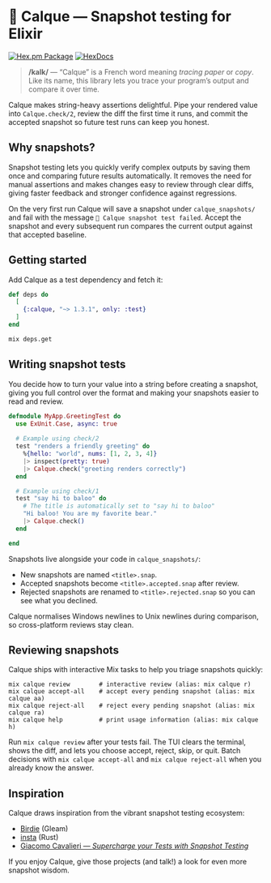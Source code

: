 # 📝 Calque — Snapshot testing for Elixir

[![Hex.pm Package](https://img.shields.io/hexpm/v/calque.svg)](https://hex.pm/packages/calque)
[![HexDocs](https://img.shields.io/badge/HexDocs-blue.svg)](https://hexdocs.pm/calque/1.3.1/Calque.html)
> **/kalk/** — “Calque” is a French word meaning *tracing paper* or *copy*.
> Like its name, this library lets you trace your program’s output and compare it over time.

Calque makes string-heavy assertions delightful. Pipe your rendered value into `Calque.check/2`,
review the diff the first time it runs, and commit the accepted snapshot so future test runs can
keep you honest.

## Why snapshots?

Snapshot testing lets you quickly verify complex outputs by saving them once and comparing future results automatically. It removes the need for manual assertions and makes changes easy to review through clear diffs, giving faster feedback and stronger confidence against regressions.

On the very first run Calque will save a snapshot under `calque_snapshots/` and fail with the message `📝 Calque snapshot test failed`. Accept the snapshot and every subsequent run compares the current output against that accepted baseline.

## Getting started

Add Calque as a test dependency and fetch it:

```elixir
def deps do
  [
    {:calque, "~> 1.3.1", only: :test}
  ]
end
```

```bash
mix deps.get
```

## Writing snapshot tests

You decide how to turn your value into a string before creating a snapshot, giving you full control over the format and making your snapshots easier to read and review.

```elixir
defmodule MyApp.GreetingTest do
  use ExUnit.Case, async: true
  
  # Example using check/2
  test "renders a friendly greeting" do
    %{hello: "world", nums: [1, 2, 3, 4]}
    |> inspect(pretty: true)
    |> Calque.check("greeting renders correctly")
  end

  # Example using check/1 
  test "say hi to baloo" do
    # The title is automatically set to "say hi to baloo"
    "Hi baloo! You are my favorite bear."
    |> Calque.check()
  end

end
```

Snapshots live alongside your code in `calque_snapshots/`:

- New snapshots are named `<title>.snap`.
- Accepted snapshots become `<title>.accepted.snap` after review.
- Rejected snapshots are renamed to `<title>.rejected.snap` so you can see what you declined.

Calque normalises Windows newlines to Unix newlines during comparison, so cross-platform reviews stay
clean.

## Reviewing snapshots

Calque ships with interactive Mix tasks to help you triage snapshots quickly:

```
mix calque review        # interactive review (alias: mix calque r)
mix calque accept-all    # accept every pending snapshot (alias: mix calque aa)
mix calque reject-all    # reject every pending snapshot (alias: mix calque ra)
mix calque help          # print usage information (alias: mix calque h)
```

Run `mix calque review` after your tests fail. The TUI clears the terminal, shows the diff, and lets
you choose accept, reject, skip, or quit. Batch decisions with `mix calque accept-all` and
`mix calque reject-all` when you already know the answer.

## Inspiration

Calque draws inspiration from the vibrant snapshot testing ecosystem:

- [Birdie](https://github.com/giacomocavalieri/birdie) (Gleam)
- [insta](https://insta.rs) (Rust)
- [Giacomo Cavalieri — *Supercharge your Tests with Snapshot Testing*](https://www.youtube.com/watch?v=DpakV96jeRk)

If you enjoy Calque, give those projects (and talk!) a look for even more snapshot wisdom.
